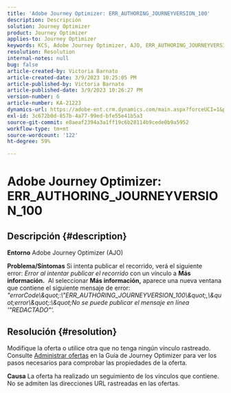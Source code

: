```yaml
---
title: 'Adobe Journey Optimizer: ERR_AUTHORING_JOURNEYVERSION_100'
description: Descripción
solution: Journey Optimizer
product: Journey Optimizer
applies-to: Journey Optimizer
keywords: KCS, Adobe Journey Optimizer, AJO, ERR_AUTHORING_JOURNEYVERSION_100, recorrido de publicación
resolution: Resolution
internal-notes: null
bug: false
article-created-by: Victoria Barnato
article-created-date: 3/9/2023 10:25:05 PM
article-published-by: Victoria Barnato
article-published-date: 3/9/2023 10:26:27 PM
version-number: 6
article-number: KA-21223
dynamics-url: https://adobe-ent.crm.dynamics.com/main.aspx?forceUCI=1&pagetype=entityrecord&etn=knowledgearticle&id=4597683b-c9be-ed11-83ff-6045bd006d92
exl-id: 3c672b0d-857b-4a77-99ed-bfe55e41b5a3
source-git-commit: e0aeaf2394a3a1ff19c6b28114b9cede0b9a5952
workflow-type: tm+mt
source-wordcount: '122'
ht-degree: 59%

---
```


# Adobe Journey Optimizer: ERR_AUTHORING_JOURNEYVERSION_100

## Descripción {#description}

<b>Entorno</b>
Adobe Journey Optimizer (AJO)


<b>Problema/Síntomas</b>
Si intenta publicar el recorrido, verá el siguiente error: *Error al intentar publicar el recorrido* con un vínculo a <b>Más información.</b>  Al seleccionar <b>Más información,</b> aparece una nueva ventana que contiene el siguiente mensaje de error:
*&quot;errorCode\\\&quot;:\\&quot;ERR_AUTHORING_JOURNEYVERSION_100\\\&quot;,\\\&quot;error\\\&quot;:\\\&quot;No se puede publicar el mensaje en línea &#39;&quot;REDACTADO&quot;&#39;.*

## Resolución {#resolution}


Modifique la oferta o utilice otra que no tenga ningún vínculo rastreado. Consulte [Administrar ofertas](https://experienceleague.adobe.com/docs/journey-optimizer/using/offer-decisioning/managing-offers-in-the-offer-library/configure-offers/creating-personalized-offers.html?lang=es#offer-list) en la Guía de Journey Optimizer para ver los pasos necesarios para comprobar las propiedades de la oferta.


<b>Causa</b>
La oferta ha realizado un seguimiento de los vínculos que contiene. No se admiten las direcciones URL rastreadas en las ofertas.
